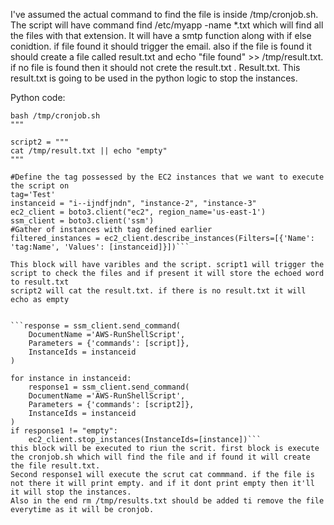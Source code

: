 I've assumed the actual command to find the file is inside /tmp/cronjob.sh.  The script will have command find /etc/myapp -name *.txt which will find all the files with that extension.
It will have a smtp function along with if else conidtion. if file found it should trigger the email. also if the file is found it should create a file called result.txt and echo "file found" >> /tmp/result.txt. if no file is found then it should not crete the result.txt
. Result.txt. This result.txt is going to be used in the python logic to stop the instances.

Python code:
``` script = """
bash /tmp/cronjob.sh
"""

script2 = """
cat /tmp/result.txt || echo "empty"
"""

#Define the tag possessed by the EC2 instances that we want to execute the script on
tag='Test'
instanceid = "i--ijndfjndn", "instance-2", "instance-3"
ec2_client = boto3.client("ec2", region_name='us-east-1')
ssm_client = boto3.client('ssm')
#Gather of instances with tag defined earlier
filtered_instances = ec2_client.describe_instances(Filters=[{'Name': 'tag:Name', 'Values': [instanceid]}])```

This block will have varibles and the script. script1 will trigger the script to check the files and if present it will store the echoed word to result.txt
script2 will cat the result.txt. if there is no result.txt it will echo as empty


```response = ssm_client.send_command(
    DocumentName ='AWS-RunShellScript',
    Parameters = {'commands': [script]},
    InstanceIds = instanceid
)

for instance in instanceid:
    response1 = ssm_client.send_command(
    DocumentName ='AWS-RunShellScript',
    Parameters = {'commands': [script2]},
    InstanceIds = instanceid
)
if response1 != "empty":
    ec2_client.stop_instances(InstanceIds=[instance])```
this block will be executed to riun the scrit. first block is execute the cronjob.sh which will find the file and if found it will create the file result.txt.
Second response1 will execute the scrut cat commmand. if the file is not there it will print empty. and if it dont print empty then it'll it will stop the instances.
Also in the end rm /tmp/results.txt should be added ti remove the file everytime as it will be cronjob. 
